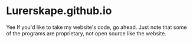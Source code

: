 # Lurerskape.github.io
Yee
If you'd like to take my website's code, go ahead. Just note that
some of the programs are proprietary, not open source like the
website.
